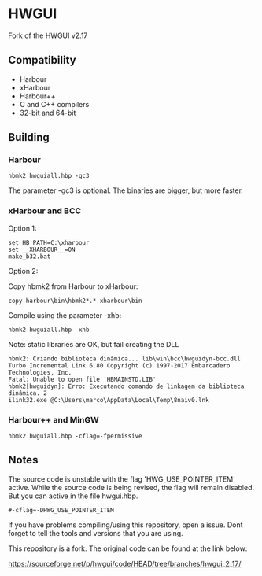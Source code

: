 # HWGUI
Fork of the HWGUI v2.17

## Compatibility

* Harbour  
* xHarbour  
* Harbour++  
* C and C++ compilers  
* 32-bit and 64-bit  

## Building

### Harbour

```
hbmk2 hwguiall.hbp -gc3
```

The parameter -gc3 is optional. The binaries are bigger, but more faster.

### xHarbour and BCC

Option 1:

```
set HB_PATH=C:\xharbour
set __XHARBOUR__=ON
make_b32.bat
```

Option 2:

Copy hbmk2 from Harbour to xHarbour:

```
copy harbour\bin\hbmk2*.* xharbour\bin
```

Compile using the parameter -xhb:

```
hbmk2 hwguiall.hbp -xhb
```

Note: static libraries are OK, but fail creating the DLL
```
hbmk2: Criando biblioteca dinâmica... lib\win\bcc\hwguidyn-bcc.dll
Turbo Incremental Link 6.80 Copyright (c) 1997-2017 Embarcadero Technologies, Inc.
Fatal: Unable to open file 'HBMAINSTD.LIB'
hbmk2[hwguidyn]: Erro: Executando comando de linkagem da biblioteca dinâmica. 2
ilink32.exe @C:\Users\marco\AppData\Local\Temp\8naiv0.lnk
```

### Harbour++ and MinGW

```
hbmk2 hwguiall.hbp -cflag=-fpermissive
```

## Notes

The source code is unstable with the flag 'HWG_USE_POINTER_ITEM' active. While the source code
is being revised, the flag will remain disabled. But you can active in the file hwgui.hbp.

```
#-cflag=-DHWG_USE_POINTER_ITEM
```

If you have problems compiling/using this repository, open a issue. Dont forget to tell the tools and versions that you are using.

This repository is a fork. The original code can be found at the link below:

https://sourceforge.net/p/hwgui/code/HEAD/tree/branches/hwgui_2_17/
